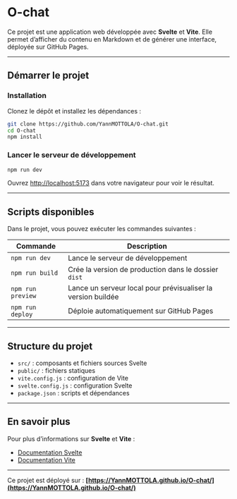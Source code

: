 
# O-chat

Ce projet est une application web développée avec **Svelte** et **Vite**.
Elle permet d’afficher du contenu en Markdown et de générer une interface, déployée sur GitHub Pages.

---

## Démarrer le projet

### Installation

Clonez le dépôt et installez les dépendances :

```bash
git clone https://github.com/YannMOTTOLA/O-chat.git
cd O-chat
npm install
```

### Lancer le serveur de développement

```bash
npm run dev
```

Ouvrez [http://localhost:5173](http://localhost:5173) dans votre navigateur pour voir le résultat.

---

## Scripts disponibles

Dans le projet, vous pouvez exécuter les commandes suivantes :

| Commande          | Description                                                  |
| ----------------- | ------------------------------------------------------------ |
| `npm run dev`     | Lance le serveur de développement                            |
| `npm run build`   | Crée la version de production dans le dossier `dist`         |
| `npm run preview` | Lance un serveur local pour prévisualiser la version buildée |
| `npm run deploy`  | Déploie automatiquement sur GitHub Pages                     |

---

## Structure du projet

* `src/` : composants et fichiers sources Svelte
* `public/` : fichiers statiques
* `vite.config.js` : configuration de Vite
* `svelte.config.js` : configuration Svelte
* `package.json` : scripts et dépendances

---

## En savoir plus

Pour plus d’informations sur **Svelte** et **Vite** :

* [Documentation Svelte](https://svelte.dev/docs)
* [Documentation Vite](https://vitejs.dev/guide/)

---

Ce projet est déployé sur :
**[https://YannMOTTOLA.github.io/O-chat/](https://YannMOTTOLA.github.io/O-chat/)**

